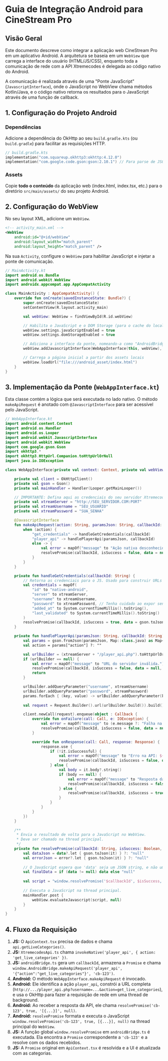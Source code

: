 # Guia de Integração Android para CineStream Pro

## Visão Geral

Este documento descreve como integrar a aplicação web CineStream Pro em um aplicativo Android. A arquitetura se baseia em um `WebView` que carrega a interface do usuário (HTML/JS/CSS), enquanto toda a comunicação de rede com a API Xtremecodes é delegada ao código nativo do Android.

A comunicação é realizada através de uma "Ponte JavaScript" (`JavascriptInterface`), onde o JavaScript no WebView chama métodos Kotlin/Java, e o código nativo retorna os resultados para o JavaScript através de uma função de callback.

## 1. Configuração do Projeto Android

### Dependências
Adicione a dependência do OkHttp ao seu `build.gradle.kts` (ou `build.gradle`) para facilitar as requisições HTTP.

```kotlin
// build.gradle.kts
implementation("com.squareup.okhttp3:okhttp:4.12.0")
implementation("com.google.code.gson:gson:2.10.1") // Para parse de JSON
```

### Assets
Copie **todo o conteúdo** da aplicação web (index.html, index.tsx, etc.) para o diretório `src/main/assets/` do seu projeto Android.

## 2. Configuração do WebView

No seu layout XML, adicione um `WebView`.

```xml
<!-- activity_main.xml -->
<WebView
    android:id="@+id/webView"
    android:layout_width="match_parent"
    android:layout_height="match_parent" />
```

Na sua `Activity`, configure o `WebView` para habilitar JavaScript e injetar a ponte de comunicação.

```kotlin
// MainActivity.kt
import android.os.Bundle
import android.webkit.WebView
import androidx.appcompat.app.AppCompatActivity

class MainActivity : AppCompatActivity() {
    override fun onCreate(savedInstanceState: Bundle?) {
        super.onCreate(savedInstanceState)
        setContentView(R.layout.activity_main)

        val webView: WebView = findViewById(R.id.webView)

        // Habilita o JavaScript e o DOM Storage (para o cache do localStorage)
        webView.settings.javaScriptEnabled = true
        webView.settings.domStorageEnabled = true

        // Adiciona a interface da ponte, nomeando-a como "AndroidBridge"
        webView.addJavascriptInterface(WebAppInterface(this, webView), "AndroidBridge")

        // Carrega a página inicial a partir dos assets locais
        webView.loadUrl("file:///android_asset/index.html")
    }
}
```

## 3. Implementação da Ponte (`WebAppInterface.kt`)

Esta classe contém a lógica que será executada no lado nativo. O método `makeApiRequest` é anotado com `@JavascriptInterface` para ser acessível pelo JavaScript.

```kotlin
// WebAppInterface.kt
import android.content.Context
import android.os.Handler
import android.os.Looper
import android.webkit.JavascriptInterface
import android.webkit.WebView
import com.google.gson.Gson
import okhttp3.*
import okhttp3.HttpUrl.Companion.toHttpUrlOrNull
import java.io.IOException

class WebAppInterface(private val context: Context, private val webView: WebView) {

    private val client = OkHttpClient()
    private val gson = Gson()
    private val mainHandler = Handler(Looper.getMainLooper())

    // IMPORTANTE: Defina aqui as credenciais do seu servidor Xtremecodes
    private val xtreamServer = "http://SEU_SERVIDOR.COM:PORT"
    private val xtreamUsername = "SEU_USUARIO"
    private val xtreamPassword = "SUA_SENHA"

    @JavascriptInterface
    fun makeApiRequest(action: String, paramsJson: String, callbackId: String) {
        when (action) {
            "get_credentials" -> handleGetCredentials(callbackId)
            "player_api" -> handlePlayerApi(paramsJson, callbackId)
            else -> {
                val error = mapOf("message" to "Ação nativa desconhecida: $action")
                resolvePromise(callbackId, isSuccess = false, data = null, error = gson.toJson(error))
            }
        }
    }

    private fun handleGetCredentials(callbackId: String) {
        // Retorna as credenciais para o JS. Usado para construir URLs de stream.
        val credentials = mapOf(
            "id" to "native-android",
            "server" to xtreamServer,
            "username" to xtreamUsername,
            "password" to xtreamPassword, // Tenha cuidado ao expor senhas
            "added_at" to System.currentTimeMillis().toString(),
            "last_validated" to System.currentTimeMillis().toString()
        )
        resolvePromise(callbackId, isSuccess = true, data = gson.toJson(credentials), error = null)
    }

    private fun handlePlayerApi(paramsJson: String, callbackId: String) {
        val params = gson.fromJson(paramsJson, Map::class.java) as Map<String, String>
        val action = params["action"] ?: ""

        val urlBuilder = (xtreamServer + "/player_api.php").toHttpUrlOrNull()?.newBuilder()
        if (urlBuilder == null) {
            val error = mapOf("message" to "URL do servidor inválida.")
            resolvePromise(callbackId, isSuccess = false, data = null, error = gson.toJson(error))
            return
        }

        urlBuilder.addQueryParameter("username", xtreamUsername)
        urlBuilder.addQueryParameter("password", xtreamPassword)
        params.forEach { (key, value) -> urlBuilder.addQueryParameter(key, value) }
        
        val request = Request.Builder().url(urlBuilder.build()).build()

        client.newCall(request).enqueue(object : Callback {
            override fun onFailure(call: Call, e: IOException) {
                val error = mapOf("message" to (e.message ?: "Falha na requisição de rede"))
                resolvePromise(callbackId, isSuccess = false, data = null, error = gson.toJson(error))
            }

            override fun onResponse(call: Call, response: Response) {
                response.use {
                    if (!it.isSuccessful) {
                        val error = mapOf("message" to "Erro na API: ${it.code} ${it.message}")
                        resolvePromise(callbackId, isSuccess = false, data = null, error = gson.toJson(error))
                    } else {
                        val body = it.body?.string()
                        if (body == null) {
                            val error = mapOf("message" to "Resposta da API vazia.")
                            resolvePromise(callbackId, isSuccess = false, data = null, error = gson.toJson(error))
                        } else {
                            resolvePromise(callbackId, isSuccess = true, data = body, error = null)
                        }
                    }
                }
            }
        })
    }

    /**
     * Envia o resultado de volta para o JavaScript no WebView.
     * Deve ser chamado na thread principal.
     */
    private fun resolvePromise(callbackId: String, isSuccess: Boolean, data: String?, error: String?) {
        val dataJson = data?.let { gson.toJson(it) } ?: "null"
        val errorJson = error?.let { gson.toJson(it) } ?: "null"
        
        // O JavaScript espera que 'data' seja um JSON string, e não um JSON stringificado.
        val finalData = if (data != null) data else "null"
        
        val script = "window.resolvePromise('$callbackId', $isSuccess, $finalData, $errorJson)"
        
        // Executa o JavaScript na thread principal.
        mainHandler.post {
            webView.evaluateJavascript(script, null)
        }
    }
}
```

## 4. Fluxo da Requisição

1.  **JS:** O `ApiContext.tsx` precisa de dados e chama `api.getLiveCategories()`.
2.  **JS:** `XtremecodesApi.ts` chama `invokeNative('player_api', { action: 'get_live_categories' })`.
3.  **JS:** `androidBridge.ts` gera um `callbackId`, armazena a `Promise` e chama `window.AndroidBridge.makeApiRequest('player_api', '{"action":"get_live_categories"}', 'cb-123')`.
4.  **Android:** O método `WebAppInterface.makeApiRequest` é invocado.
5.  **Android:** Ele identifica a ação `player_api`, constrói a URL completa (`http://.../player_api.php?username=...&action=get_live_categories`), e usa o OkHttp para fazer a requisição de rede em uma thread de background.
6.  **Android:** Ao receber a resposta da API, ele chama `resolvePromise('cb-123', true, '[{...}]', null)`.
7.  **Android:** `resolvePromise` formata e executa o JavaScript `window.resolvePromise('cb-123', true, [{...}], null)` na thread principal do `WebView`.
8.  **JS:** A função global `window.resolvePromise` em `androidBridge.ts` é executada. Ela encontra a `Promise` correspondente a `'cb-123'` e a resolve com os dados recebidos.
9.  **JS:** A `Promise` original em `ApiContext.tsx` é resolvida e a UI é atualizada com as categorias.
